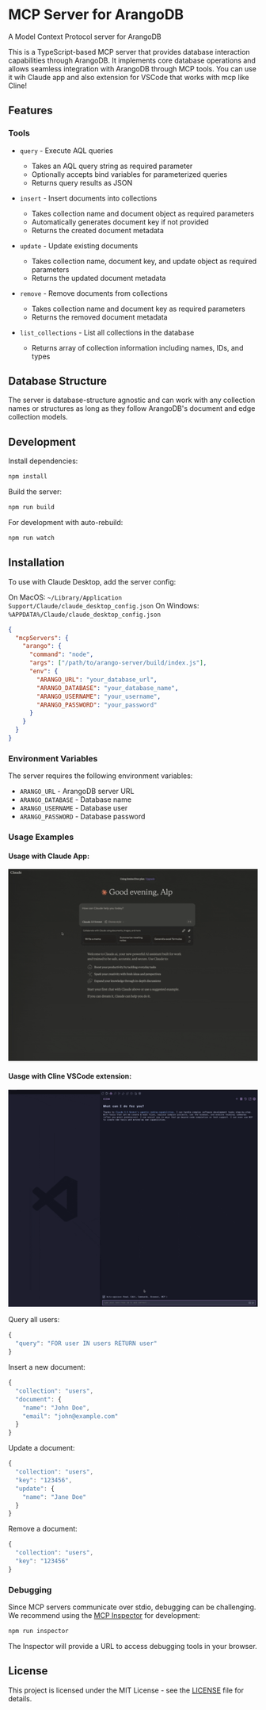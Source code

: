 # MCP Server for ArangoDB

A Model Context Protocol server for ArangoDB

This is a TypeScript-based MCP server that provides database interaction capabilities through ArangoDB. It implements core database operations and allows seamless integration with ArangoDB through MCP tools. You can use it wih Claude app and also extension for VSCode that works with mcp like Cline!

## Features

### Tools

- `query` - Execute AQL queries
  - Takes an AQL query string as required parameter
  - Optionally accepts bind variables for parameterized queries
  - Returns query results as JSON

- `insert` - Insert documents into collections
  - Takes collection name and document object as required parameters
  - Automatically generates document key if not provided
  - Returns the created document metadata

- `update` - Update existing documents
  - Takes collection name, document key, and update object as required parameters
  - Returns the updated document metadata

- `remove` - Remove documents from collections
  - Takes collection name and document key as required parameters
  - Returns the removed document metadata

- `list_collections` - List all collections in the database
  - Returns array of collection information including names, IDs, and types

## Database Structure

The server is database-structure agnostic and can work with any collection names or structures as long as they follow ArangoDB's document and edge collection models.

## Development

Install dependencies:
```bash
npm install
```

Build the server:
```bash
npm run build
```

For development with auto-rebuild:
```bash
npm run watch
```

## Installation

To use with Claude Desktop, add the server config:

On MacOS: `~/Library/Application Support/Claude/claude_desktop_config.json`
On Windows: `%APPDATA%/Claude/claude_desktop_config.json`

```json
{
  "mcpServers": {
    "arango": {
      "command": "node",
      "args": ["/path/to/arango-server/build/index.js"],
      "env": {
        "ARANGO_URL": "your_database_url",
        "ARANGO_DATABASE": "your_database_name",
        "ARANGO_USERNAME": "your_username",
        "ARANGO_PASSWORD": "your_password"
      }
    }
  }
}
```

### Environment Variables

The server requires the following environment variables:

- `ARANGO_URL` - ArangoDB server URL
- `ARANGO_DATABASE` - Database name
- `ARANGO_USERNAME` - Database user
- `ARANGO_PASSWORD` - Database password

### Usage Examples

#### Usage with Claude App:
![](./assets/demo-claude.gif)

#### Uasge with Cline VSCode extension:
![](./assets/demo-cline.gif)

Query all users:
```typescript
{
  "query": "FOR user IN users RETURN user"
}
```

Insert a new document:
```typescript
{
  "collection": "users",
  "document": {
    "name": "John Doe",
    "email": "john@example.com"
  }
}
```

Update a document:
```typescript
{
  "collection": "users",
  "key": "123456",
  "update": {
    "name": "Jane Doe"
  }
}
```

Remove a document:
```typescript
{
  "collection": "users",
  "key": "123456"
}
```

### Debugging

Since MCP servers communicate over stdio, debugging can be challenging. We recommend using the [MCP Inspector](https://github.com/modelcontextprotocol/inspector) for development:

```bash
npm run inspector
```

The Inspector will provide a URL to access debugging tools in your browser.

## License

This project is licensed under the MIT License - see the [LICENSE](LICENSE) file for details.
